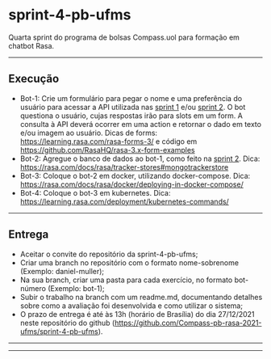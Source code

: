 # sprint-4-pb-ufms
Quarta sprint do programa de bolsas Compass.uol para formação em chatbot Rasa.

---

## Execução
- Bot-1: Crie um formulário para pegar o nome e uma preferência do usuário para acessar a API utilizada nas [sprint 1](https://github.com/Compass-pb-rasa-2021-ufms/sprint-1-pb-ufms) e/ou [sprint 2](https://github.com/Compass-pb-rasa-2021-ufms/sprint-2-pb-ufms). O bot questiona o usuário, cujas respostas irão para slots em um form. A consulta à API deverá ocorrer em uma action e retornar o dado em texto e/ou imagem ao usuário. Dicas de forms: https://learning.rasa.com/rasa-forms-3/ e código em https://github.com/RasaHQ/rasa-3.x-form-examples
- Bot-2: Agregue o banco de dados ao bot-1, como feito na [sprint 2](https://github.com/Compass-pb-rasa-2021-ufms/sprint-2-pb-ufms). Dica: https://rasa.com/docs/rasa/tracker-stores#mongotrackerstore
- Bot-3: Coloque o bot-2 em docker, utilizando docker-compose. Dica: https://rasa.com/docs/rasa/docker/deploying-in-docker-compose/
- Bot-4: Coloque o bot-3 em kubernetes. Dica: https://learning.rasa.com/deployment/kubernetes-commands/

---

## Entrega
- Aceitar o convite do repositório da sprint-4-pb-ufms;
- Criar uma branch no repositório com o formato nome-sobrenome (Exemplo: daniel-muller);
- Na sua branch, criar uma pasta para cada exercício, no formato bot-número (Exemplo: bot-1);
- Subir o trabalho na branch com um readme.md, documentando detalhes sobre como a avaliação foi desenvolvida e como utilizar o sistema;
- O prazo de entrega é até às 13h (horário de Brasília) do dia 27/12/2021 neste repositório do github (https://github.com/Compass-pb-rasa-2021-ufms/sprint-4-pb-ufms).

---
---

